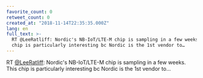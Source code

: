 ```yaml
---
favorite_count: 0
retweet_count: 0
created_at: "2018-11-14T22:35:35.000Z"
lang: en
full_text: >-
  RT @LeeRatliff: Nordic's NB-IoT/LTE-M chip is sampling in a few weeks. This
  chip is particularly interesting bc Nordic is the 1st vendor to…
---
```


RT [@LeeRatliff](https://twitter.com/LeeRatliff): Nordic's NB-IoT/LTE-M chip is
sampling in a few weeks. This chip is particularly interesting bc Nordic is the
1st vendor to…
